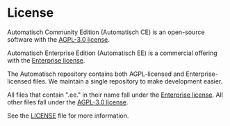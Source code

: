 # License

Automatisch Community Edition (Automatisch CE) is an open-source software with the [AGPL-3.0 license](https://github.com/youssefmohamed97/LinkHub-proj/blob/main/LICENSE.agpl).

Automatisch Enterprise Edition (Automatisch EE) is a commercial offering with the [Enterprise license](https://github.com/youssefmohamed97/LinkHub-proj/blob/main/LICENSE.enterprise).

The Automatisch repository contains both AGPL-licensed and Enterprise-licensed files. We maintain a single repository to make development easier.

All files that contain ".ee." in their name fall under the [Enterprise license](https://github.com/youssefmohamed97/LinkHub-proj/blob/main/LICENSE.enterprise). All other files fall under the [AGPL-3.0 license](https://github.com/youssefmohamed97/LinkHub-proj/blob/main/LICENSE.agpl).

See the [LICENSE](https://github.com/youssefmohamed97/LinkHub-proj/blob/main/LICENSE) file for more information.
